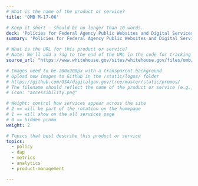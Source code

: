 ```yaml
---
# What is the name of the product or service?
title: 'OMB M-17-06'

# Keep it short — should be no longer than 10 words.
deck: 'Policies for Federal Agency Public Websites and Digital Services'
summary: 'Policies for Federal Agency Public Websites and Digital Services'

# What is the URL for this product or service?
# Note: We'll add a ?dg to the end of the URL in the code for tracking purposes
source_url: "https://www.whitehouse.gov/sites/whitehouse.gov/files/omb/memoranda/2017/m-17-06.pdf"

# Images need to be 200x200px with a transparent background
# Upload new images to Github in the /static/logos/ folder
# https://github.com/GSA/digitalgov.gov/tree/master/static/promos/
# The filename should reflect the name of the product or service (e.g., challenge-gov.png)
# icon: "accessibility.png"

# Weight: control how services appear across the site
# 2 == will be part of the rotation on the homepage
# 1 == will show on the all services page
# 0 == hidden promo
weight: 2

# Topics that best describe this product or service
topics:
  - policy
  - dap
  - metrics
  - analytics
  - product-management

---
```

